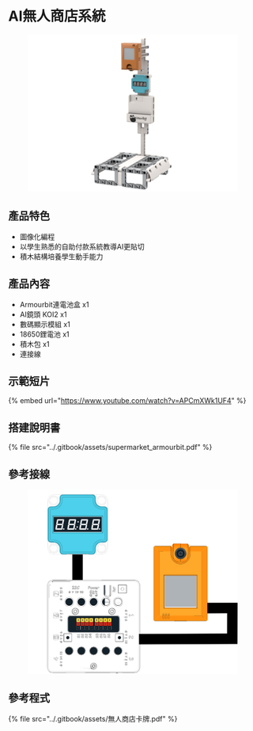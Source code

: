 # AI無人商店系統

<figure><img src="../.gitbook/assets/supermarket_armourbit.png" alt=""><figcaption></figcaption></figure>

## 產品特色

* 圖像化編程
* 以學生熟悉的自助付款系統教導AI更貼切
* 積木結構培養學生動手能力

## 產品內容

* Armourbit連電池盒 x1
* AI鏡頭 KOI2 x1
* 數碼顯示模組 x1
* 18650鋰電池 x1
* 積木包 x1
* 連接線

## 示範短片

{% embed url="https://www.youtube.com/watch?v=APCmXWk1UF4" %}

## 搭建說明書

{% file src="../.gitbook/assets/supermarket_armourbit.pdf" %}

## 參考接線

<figure><img src="../.gitbook/assets/wiring (3).png" alt=""><figcaption></figcaption></figure>

## 參考程式

{% file src="../.gitbook/assets/無人商店卡牌.pdf" %}
